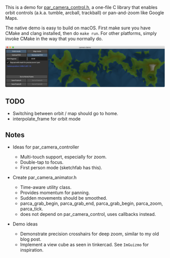 This is a demo for [par_camera_control.h](https://github.com/prideout/par),
a one-file C library that enables orbit controls (a.k.a. tumble, arcball, trackball) or pan-and-zoom
like Google Maps.

The native demo is easy to build on macOS. First make sure you have CMake and clang installed, then
do `make run`. For other platforms, simply invoke CMake in the way that you normally do.

<img src='https://github.com/prideout/camera_demo/blob/master/extras/screenshot.png'>

## TODO

- Switching between orbit / map should go to home.
- interpolate_frame for orbit mode

## Notes

- Ideas for par_camera_controller
    - Multi-touch support, especially for zoom.
    - Double-tap to focus.
    - First person mode (sketchfab has this).

- Create par_camera_animator.h
    - Time-aware utility class.
    - Provides momentum for panning.
    - Sudden movements should be smoothed.
    - parca_grab_begin, parca_grab_end, parca_grab_begin, parca_zoom, parca_tick.
    - does not depend on par_camera_control, uses callbacks instead.

- Demo ideas
    - Demonstrate precision crosshairs for deep zoom, similar to my old blog post.
    - Implement a view cube as seen in tinkercad. See `ImGuizmo` for inspiration.
